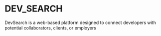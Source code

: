 # DEV_SEARCH
DevSearch is a web-based platform designed to connect developers with potential collaborators, clients, or employers
